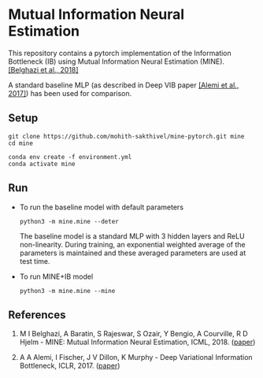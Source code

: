 # Mutual Information Neural Estimation

This repository contains a pytorch implementation of the Information Bottleneck (IB) using Mutual Information Neural Estimation (MINE). [[Belghazi et al., 2018]](#references)

A standard baseline MLP (as described in Deep VIB paper [[Alemi et al., 2017]](#references)) has been used for comparison.

## Setup

```
git clone https://github.com/mohith-sakthivel/mine-pytorch.git mine
cd mine

conda env create -f environment.yml
conda activate mine
```

## Run
* To run the baseline model with default parameters
    ```
    python3 -m mine.mine --deter
    ```

    The baseline model is a standard MLP with 3 hidden layers and ReLU non-linearity. During training, an exponential weighted average of the parameters is maintained and these averaged parameters are used at test time.


* To run MINE+IB model
    ```
    python3 -m mine.mine --mine
    ```



## References
1. M I Belghazi, A Baratin, S Rajeswar, S Ozair, Y Bengio, A Courville, R D Hjelm - MINE: Mutual Information Neural Estimation, ICML, 2018. ([paper](https://arxiv.org/abs/1801.04062))

2. A A Alemi, I Fischer, J V Dillon, K Murphy - Deep Variational Information Bottleneck, ICLR, 2017. ([paper](https://arxiv.org/abs/1612.00410))